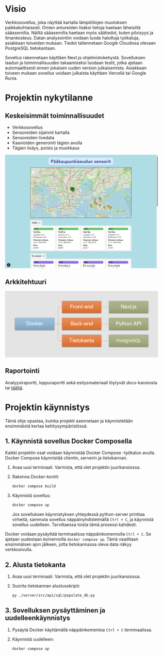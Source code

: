 # Visio

Verkkosovellus, joka näyttää kartalla lämpötilojen muutoksen paikkakohtaisesti. Omien antureiden lisäksi tietoja haetaan läheisiltä sääasemilta. Näiltä sääasemilta haetaan myös säätiedot, kuten pilvisyys ja ilmankosteus. Datan analysointiin voidaan luoda haluttuja työkaluja, asiakkaan toiveiden mukaan. Tiedot tallennetaan Google Cloudissa olevaan PostgreSQL tietokantaan.

Sovellus rakennetaan käyttäen Next.js ohjelmistokehystä. Sovelluksen laadun ja toiminnallisuuden takaamiseksi luodaan testit, jotka ajetaan automaattisesti ennen jokaisen uuden version julkaisemista. Asiakkaan toiveen mukaan sovellus voidaan julkaista käyttäen Verceliä tai Google Runia.

# Projektin nykytilanne

## Keskeisimmät toiminnallisuudet

- Verkkosovellus
- Sensoreiden sijainnit kartalla
- Sensoreiden livedata
- Kaavioiden generointi tägien avulla
- Tägien lisäys, poisto ja muokkaus

![Kuva sovelluksesta](docs/img/app_overview.png)

## Arkkitehtuuri

![Kuva arkkitehtuurista](docs/img/project_architecture.png)

## Raportointi

Analyysiraportti, loppuraportti sekä esitysmateriaali löytyvät *docs*-kansiosta tai [täältä](https://github.com/joovil/weather-map/tree/main/docs).

# Projektin käynnistys

Tämä ohje opastaa, kuinka projekti asennetaan ja käynnistetään ensimmäistä kertaa kehitysympäristössä.

## 1. Käynnistä sovellus Docker Composella

Kaikki projektin osat voidaan käynnistää Docker Compose -työkalun avulla. Docker Compose käynnistää clientin, serverin ja tietokannan.

1. Avaa uusi terminaali. Varmista, että olet projektin juurikansiossa. 

2. Rakenna Docker-kontit:

    ```bash
    docker compose build
    ```
3. Käynnistä sovellus:

    ```bash
    docker compose up
    ```
    Jos sovelluksen käynnistyksen yhteydessä python-server printtaa virheitä, sammuta sovellus näppäinyhdistelmällä `Ctrl + C`, ja käynnistä sovellus uudelleen. Tarvittaessa toista tämä prosessi kahdesti.
   
Docker voidaan pysäyttää terminaalissa näppäinkomennolla `Ctrl + C`. Se ajetaan uudestaan komennolla `docker compose up`. Tämä vaaditaan ensimmäisen ajon jälkeen, jotta tietokannassa oleva data näkyy verkkosivulla.

## 2. Alusta tietokanta

1. Avaa uusi terminaali. Varmista, että olet projektin juurikansiossa.

2. Suorita tietokannan alustusskripti:

    ```bash
    py ./server/src/api/sql/populate_db.py
    ```

## 3. Sovelluksen pysäyttäminen ja uudelleenkäynnistys

1. Pysäytä Docker käyttämällä näppäinkomentoa `Ctrl + C` terminaalissa.

2. Käynnistä uudelleen:

    ```bash
    docker compose up
    ```

